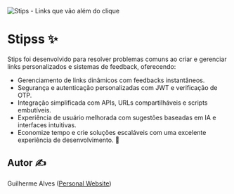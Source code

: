 ![Stips - Links que vão além do clique ](https://dodmpt859u.ufs.sh/f/996SGypRyFDzIfmSu8C7n9dHIkGN0ASgzyUFJi3lahrbDcjv)

# Stipss ✨

Stips foi desenvolvido para resolver problemas comuns ao criar e gerenciar links personalizados e sistemas de feedback, oferecendo:

- Gerenciamento de links dinâmicos com feedbacks instantâneos.
- Segurança e autenticação personalizadas com JWT e verificação de OTP.
- Integração simplificada com APIs, URLs compartilháveis e scripts embutíveis.
- Experiência de usuário melhorada com sugestões baseadas em IA e interfaces intuitivas.
- Economize tempo e crie soluções escaláveis com uma excelente experiência de desenvolvimento. 🚀

## Autor ✍️

Guilherme Alves ([Personal Website]([https://twitter.com/immoinulmoin](https://guiialves.vercel.app/)))

